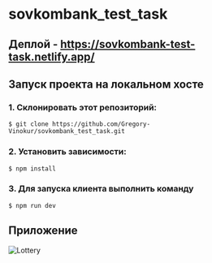 # sovkombank_test_task

## Деплой - https://sovkombank-test-task.netlify.app/

## Запуск проекта на локальном хосте

### 1. Склонировать этот репозиторий:

`$ git clone https://github.com/Gregory-Vinokur/sovkombank_test_task.git`

### 2. Установить зависимости:

`$ npm install`

### 3. Для запуска клиента выполнить команду

`$ npm run dev`

## Приложение
![Lottery](https://github.com/Gregory-Vinokur/sovkombank_test_task/assets/98179706/5a3786c1-9a7d-468b-a541-e124726f6e8d)


